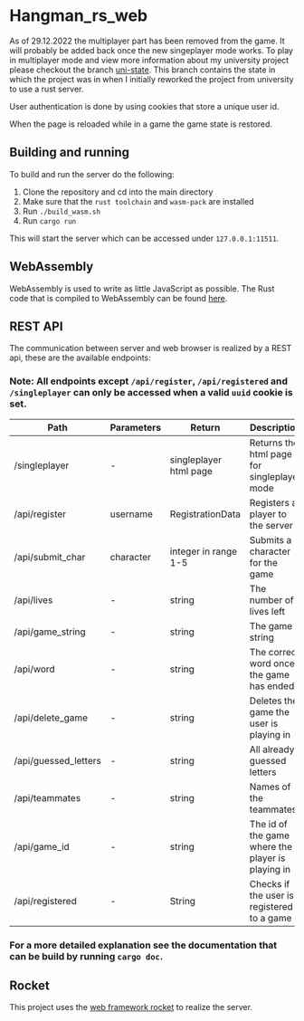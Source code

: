 # Hangman_rs_web

As of 29.12.2022 the multiplayer part has been removed from the game. It will probably be added back once the new singeplayer mode works.
To play in multiplayer mode and view more information about my university project please checkout the branch [uni-state](https://github.com/LMH01/hangman_rs_web/tree/uni-state).
This branch contains the state in which the project was in when I initially reworked the project from university to use a rust server.

User authentication is done by using cookies that store a unique user id.

When the page is reloaded while in a game the game state is restored.

## Building and running
To build and run the server do the following:

1. Clone the repository and cd into the main directory
2. Make sure that the `rust toolchain` and `wasm-pack` are installed
3. Run `./build_wasm.sh`
4. Run `cargo run`

This will start the server which can be accessed under `127.0.0.1:11511`.

## WebAssembly
WebAssembly is used to write as little JavaScript as possible. The Rust code that is compiled to WebAssembly can be found [here](wasm/).

## REST API

The communication between server and web browser is realized by a REST api, these are the available endpoints:

### Note: All endpoints except `/api/register`, `/api/registered` and `/singleplayer` can only be accessed when a valid `uuid` cookie is set.

Path|Parameters|Return|Description
-|-|-|-
/singleplayer| - |singleplayer html page|Returns the html page for singleplayer mode
/api/register|username|RegistrationData|Registers a player to the server
/api/submit_char| character | integer in range 1-5|Submits a character for the game
/api/lives| - | string | The number of lives left
/api/game_string| - | string | The game string
/api/word| - | string | The correct word once the game has ended
/api/delete_game| - | string | Deletes the game the user is playing in
/api/guessed_letters| - | string | All already guessed letters
/api/teammates| - | string | Names of the teammates
/api/game_id| - | string | The id of the game where the player is playing in
/api/registered| - | String | Checks if the user is registered to a game

### For a more detailed explanation see the documentation that can be build by running `cargo doc`.

## Rocket
This project uses the [web framework rocket](https://github.com/SergioBenitez/Rocket) to realize the server.